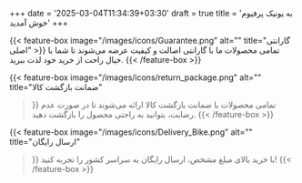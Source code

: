 +++
date = '2025-03-04T11:34:39+03:30'
draft = true
title = 'به یونیک پرفیوم خوش آمدید'
+++


<div class="feature-box-container">
  {{< feature-box 
    image="/images/icons/Guarantee.png"
    alt=""
    title="گارانتی اصلی"
  >}}
  تمامی محصولات ما با گارانتی اصالت و کیفیت عرضه می‌شوند تا شما با خیال راحت از خرید خود لذت ببرید.
  {{< /feature-box >}}

  {{< feature-box 
    image="/images/icons/return_package.png"
    alt=""
    title="ضمانت بازگشت کالا"
  >}}
تمامی محصولات با ضمانت بازگشت کالا ارائه می‌شوند تا در صورت عدم رضایت، بتوانید به راحتی محصول را بازگشت دهید.
  {{< /feature-box >}}

  {{< feature-box 
    image="/images/icons/Delivery_Bike.png"
    alt=""
    title="ارسال رایگان"
  >}}
  با خرید بالای مبلغ مشخص، ارسال رایگان به سراسر کشور را تجربه کنید!
  {{< /feature-box >}}
</div>